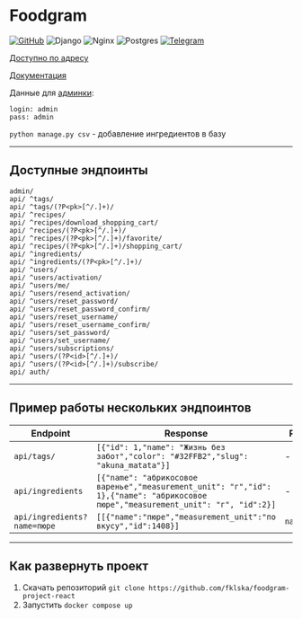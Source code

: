 # Foodgram
[![GitHub](https://github.com/fklska/foodgram-project-react/actions/workflows/main.yaml/badge.svg)](https://github.com/fklska/foodgram-project-react/actions/workflows/main.yaml)
![Django](https://img.shields.io/badge/django-%23092E20.svg?style=for-the-badge&logo=django&logoColor=white)
![Nginx](https://img.shields.io/badge/nginx-%23009639.svg?style=for-the-badge&logo=nginx&logoColor=white)
![Postgres](https://img.shields.io/badge/postgres-%23316192.svg?style=for-the-badge&logo=postgresql&logoColor=white)
[![Telegram](https://img.shields.io/badge/Telegram-2CA5E0?style=for-the-badge&logo=telegram&logoColor=white)](https://t.me/fklska_bot)

[Доступно по адресу](https://foodgram-fklska.hopto.org/)

[Документация](https://foodgram-fklska.hopto.org/api/docs/)

Данные для [админки](https://foodgram-fklska.hopto.org/admin/):
```
login: admin
pass: admin
```
`python manage.py csv` - добавление ингредиентов в базу

---

## Доступные эндпоинты
```
admin/
api/ ^tags/
api/ ^tags/(?P<pk>[^/.]+)/
api/ ^recipes/
api/ ^recipes/download_shopping_cart/
api/ ^recipes/(?P<pk>[^/.]+)/
api/ ^recipes/(?P<pk>[^/.]+)/favorite/
api/ ^recipes/(?P<pk>[^/.]+)/shopping_cart/
api/ ^ingredients/
api/ ^ingredients/(?P<pk>[^/.]+)/
api/ ^users/
api/ ^users/activation/
api/ ^users/me/
api/ ^users/resend_activation/
api/ ^users/reset_password/
api/ ^users/reset_password_confirm/
api/ ^users/reset_username/
api/ ^users/reset_username_confirm/
api/ ^users/set_password/
api/ ^users/set_username/
api/ ^users/subscriptions/
api/ ^users/(?P<id>[^/.]+)/
api/ ^users/(?P<id>[^/.]+)/subscribe/
api/ auth/
```
---
## Пример работы нескольких эндпоинтов

Endpoint | Response | Params 
--- | --- | ---|
`api/tags/` | `[{"id": 1,"name": "Жизнь без забот","color": "#32FFB2","slug": "akuna_matata"}]` | -
`api/ingredients` | `[{"name": "абрикосовое варенье","measurement_unit": "г","id": 1},{"name": "абрикосовое пюре","measurement_unit": "г", "id":2}]` | -
`api/ingredients?name=пюре` | `[[{"name":"пюре","measurement_unit":"по вкусу","id":1408}]` | `name=пюре`
---
## Как развернуть проект

1. Скачать репозиторий `git clone https://github.com/fklska/foodgram-project-react`
2. Запустить `docker compose up`
